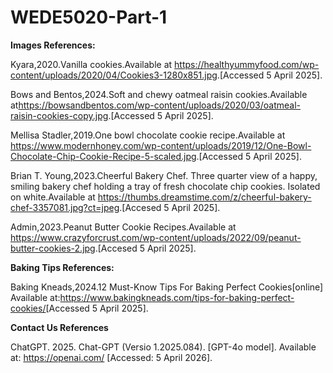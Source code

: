 # WEDE5020-Part-1
**Images References:**

Kyara,2020.Vanilla cookies.Available at <https://healthyummyfood.com/wp-content/uploads/2020/04/Cookies3-1280x851.jpg>.[Accessed 5 April 2025].

Bows and Bentos,2024.Soft and chewy oatmeal raisin cookies.Available at<https://bowsandbentos.com/wp-content/uploads/2020/03/oatmeal-raisin-cookies-copy.jpg>.[Accessed 5 April 2025].

Mellisa Stadler,2019.One bowl chocolate cookie recipe.Available at <https://www.modernhoney.com/wp-content/uploads/2019/12/One-Bowl-Chocolate-Chip-Cookie-Recipe-5-scaled.jpg>.[Accessed 5 April 2025].

Brian T. Young,2023.Cheerful Bakery Chef. Three quarter view of a happy, smiling bakery chef holding a tray of fresh chocolate chip cookies. Isolated on white.Available at <https://thumbs.dreamstime.com/z/cheerful-bakery-chef-3357081.jpg?ct=jpeg>.[Accesed 5 April 2025].

Admin,2023.Peanut Butter Cookie Recipes.Available at <https://www.crazyforcrust.com/wp-content/uploads/2022/09/peanut-butter-cookies-2.jpg>.[Accesed 5 April 2025].

**Baking Tips References:**

Baking Kneads,2024.12 Must-Know Tips For Baking Perfect Cookies[online] Available at:<https://www.bakingkneads.com/tips-for-baking-perfect-cookies/>[Accessed 5 April 2025].


**Contact Us References**

ChatGPT. 2025. Chat-GPT (Versio 1.2025.084). [GPT-4o model]. Available at: https://openai.com/ [Accessed: 5 April 2026].